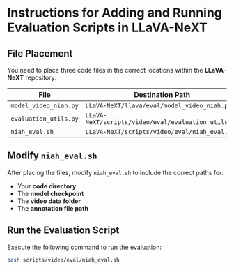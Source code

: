 # Instructions for Adding and Running Evaluation Scripts in LLaVA-NeXT

## File Placement

You need to place three code files in the correct locations within the **LLaVA-NeXT** repository:

| File | Destination Path |
|------|-----------------|
| `model_video_niah.py` | `LLaVA-NeXT/llava/eval/model_video_niah.py` |
| `evaluation_utils.py` | `LLaVA-NeXT/scripts/video/eval/evaluation_utils.py` |
| `niah_eval.sh` | `LLaVA-NeXT/scripts/video/eval/niah_eval.sh` |

## Modify `niah_eval.sh`

After placing the files, modify `niah_eval.sh` to include the correct paths for:

- Your **code directory**
- The **model checkpoint**
- The **video data folder**
- The **annotation file path**

## Run the Evaluation Script

Execute the following command to run the evaluation:

```bash
bash scripts/video/eval/niah_eval.sh
